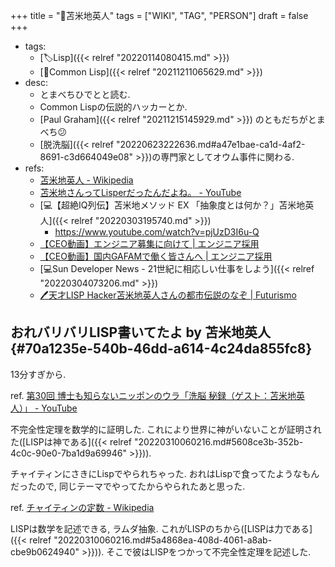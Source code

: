 +++
title = "📝苫米地英人"
tags = ["WIKI", "TAG", "PERSON"]
draft = false
+++

-   tags:
    -   [🏷Lisp]({{< relref "20220114080415.md" >}})
    -   [📝Common Lisp]({{< relref "20211211065629.md" >}})
-   desc:
    -   とまべちひでとと読む.
    -   Common Lispの伝説的ハッカーとか.
    -   [Paul Graham]({{< relref "20211215145929.md" >}}) のともだちがとまべち😕
    -   [脱洗脳]({{< relref "20220623222636.md#a47e1bae-ca1d-4af2-8691-c3d664049e08" >}})の専門家としてオウム事件に関わる.
-   refs:
    -   [苫米地英人 - Wikipedia](https://ja.wikipedia.org/wiki/%E8%8B%AB%E7%B1%B3%E5%9C%B0%E8%8B%B1%E4%BA%BA)
    -   [苫米地さんってLisperだったんだよね。 - YouTube](https://www.youtube.com/watch?v=oeu2luzb6Dc)
    -   [💻【超絶IQ列伝】苫米地メソッド EX 「抽象度とは何か？」苫米地英人]({{< relref "20220303195740.md" >}})
        -   <https://www.youtube.com/watch?v=pjUzD3I6u-Q>
    -   [【CEO動画】エンジニア募集に向けて | エンジニア採用](https://www.wantedly.com/companies/crl/post_articles/289149)
    -   [【CEO動画】国内GAFAMで働く皆さんへ | エンジニア採用](https://www.wantedly.com/companies/crl/post_articles/291276)
    -   [💻Sun Developer News - 21世紀に相応しい仕事をしよう]({{< relref "20220304073206.md" >}})
    -   [🖊天才LISP Hacker苫米地英人さんの都市伝説のなぞ | Futurismo](https://futurismo.biz/toshidensetsu-tomabechi-hideto-youtube/)


## おれバリバリLISP書いてたよ by 苫米地英人 {#70a1235e-540b-46dd-a614-4c24da855fc8}

13分すぎから.

ref. [第30回 博士も知らないニッポンのウラ「洗脳 秘録（ゲスト：苫米地英人）」 - YouTube](https://www.youtube.com/watch?v=oKqssQBQLq4)

不完全性定理を数学的に証明した. これにより世界に神がいないことが証明された([LISPは神である]({{< relref "20220310060216.md#5608ce3b-352b-4c0c-90e0-7ba1d9a69946" >}})).

チャイティンにさきにLispでやられちゃった. おれはLispで食ってたようなもんだったので, 同じテーマでやってたからやられたあと思った.

ref. [チャイティンの定数 - Wikipedia](https://ja.wikipedia.org/wiki/%E3%83%81%E3%83%A3%E3%82%A4%E3%83%86%E3%82%A3%E3%83%B3%E3%81%AE%E5%AE%9A%E6%95%B0)

LISPは数学を記述できる, ラムダ抽象. これがLISPのちから([LISPは力である]({{< relref "20220310060216.md#5a4868ea-408d-4061-a8ab-cbe9b0624940" >}})). そこで彼はLISPをつかって不完全性定理を記述した.
